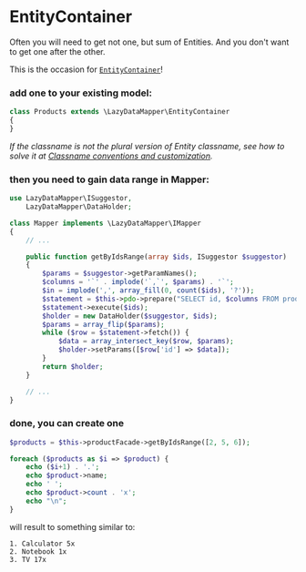 EntityContainer
===

Often you will need to get not one, but sum of Entities. And you don't want to get one after the other.

This is the occasion for [`EntityContainer`](https://github.com/VladaHejda/LazyDataMapper/blob/master/LazyDataMapper/EntityContainer.php)!

### add one to your existing model:

```php
class Products extends \LazyDataMapper\EntityContainer
{
}
```

*If the classname is not the plural version of Entity classname, see how to solve it at
[Classname conventions and customization](https://github.com/VladaHejda/LazyDataMapper/blob/master/DOC/Classname-conventions-and-customization.md).*

### then you need to gain data range in Mapper:

```php
use LazyDataMapper\ISuggestor,
	LazyDataMapper\DataHolder;

class Mapper implements \LazyDataMapper\IMapper
{
	// ...

	public function getByIdsRange(array $ids, ISuggestor $suggestor)
	{
		$params = $suggestor->getParamNames();
		$columns = '`' . implode('`,`', $params) . '`';
		$in = implode(',', array_fill(0, count($ids), '?'));
		$statement = $this->pdo->prepare("SELECT id, $columns FROM product WHERE id IN ($in)");
		$statement->execute($ids);
		$holder = new DataHolder($suggestor, $ids);
		$params = array_flip($params);
		while ($row = $statement->fetch()) {
			$data = array_intersect_key($row, $params);
			$holder->setParams([$row['id'] => $data]);
		}
		return $holder;
	}

	// ...
}
```

### done, you can create one

```php
$products = $this->productFacade->getByIdsRange([2, 5, 6]);

foreach ($products as $i => $product) {
	echo ($i+1) . '.';
	echo $product->name;
	echo ' ';
	echo $product->count . 'x';
	echo "\n";
}
```

will result to something similar to:

```
1. Calculator 5x
2. Notebook 1x
3. TV 17x
```
